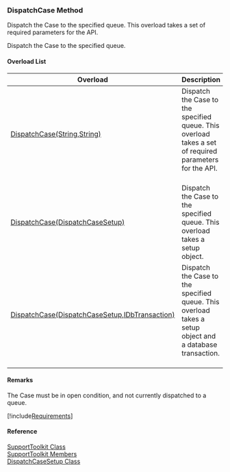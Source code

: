 ﻿### DispatchCase Method

Dispatch the Case to the specified queue. This overload takes a set of required parameters for the API.

Dispatch the Case to the specified queue.

#### Overload List

| Overload | Description |
| --- | --- |
| [DispatchCase(String,String)](FChoice.Toolkits.Clarify~FChoice.Toolkits.Clarify.Support.SupportToolkit~DispatchCase(String,String).md) | Dispatch the Case to the specified queue. This overload takes a set of required parameters for the API.   |
| [DispatchCase(DispatchCaseSetup)](FChoice.Toolkits.Clarify~FChoice.Toolkits.Clarify.Support.SupportToolkit~DispatchCase(DispatchCaseSetup).md) | Dispatch the Case to the specified queue. This overload takes a setup object.   |
| [DispatchCase(DispatchCaseSetup,IDbTransaction)](FChoice.Toolkits.Clarify~FChoice.Toolkits.Clarify.Support.SupportToolkit~DispatchCase(DispatchCaseSetup,IDbTransaction).md) | Dispatch the Case to the specified queue. This overload takes a setup object and a database transaction.   |

#### Remarks

The Case must be in open condition, and not currently dispatched to a queue.

[!include[Requirements](../partials/requirements.md)]



#### Reference

[SupportToolkit Class](FChoice.Toolkits.Clarify~FChoice.Toolkits.Clarify.Support.SupportToolkit.md)  
[SupportToolkit Members](FChoice.Toolkits.Clarify~FChoice.Toolkits.Clarify.Support.SupportToolkit_members.md)  
[DispatchCaseSetup Class](FChoice.Toolkits.Clarify~FChoice.Toolkits.Clarify.Support.DispatchCaseSetup.md)